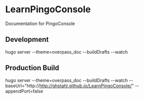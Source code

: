 # LearnPingoConsole
Documentation for PingoConsole

## Development
hugo server --theme=overpass_doc --buildDrafts --watch

## Production Build
hugo server --theme=overpass_doc --buildDrafts --watch --baseUrl="http://http://ghstahl.github.io/LearnPingoConsole/" --appendPort=false
